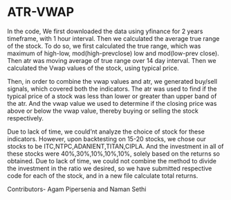 # ATR-VWAP
In the code, We first downloaded the data using yfinance for 2 years timeframe, with 1 hour interval. Then we calculated the average true range of the stock. To do so, we first calculated the true range, which was maximum of high-low, mod(high-prevclose) low and mod(low-prev close). Then atr was moving average of true range over 14 day interval. Then we calculated the Vwap values of the stock, using typical price.

Then, in order to combine the vwap values and atr, we generated buy/sell signals, which covered both the indicators. The atr was used to find if the typical price of a stock was less than lower or greater than upper band of the atr. And the vwap value we used to determine if the closing price was above or below the vwap value, thereby buying or selling the stock respectively.

Due to lack of time, we could’nt analyze the choice of stock for these indicators. However, upon backtesting on 15-20 stocks, we chose our stocks to be ITC,NTPC,ADANIENT,TITAN,CIPLA. And the investment in all of these stocks were 40%,30%,10%,10%,10%, solely based on the returns so obtained. Due to lack of time, we could not combine the method to divide the investment in the ratio we desired, so we have submitted respective code for each of the stock, and in a new file calculate total returns.

Contributors- Agam Pipersenia and Naman Sethi
